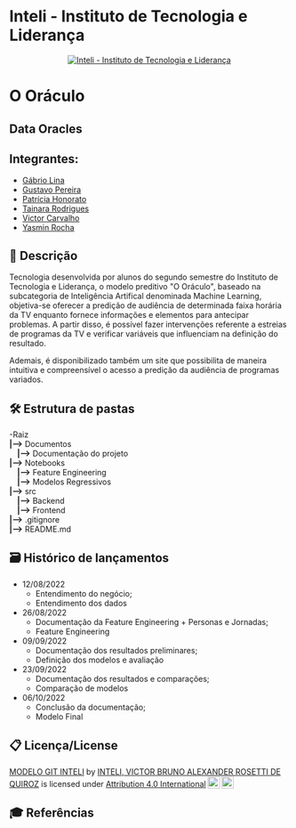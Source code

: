 # Inteli - Instituto de Tecnologia e Liderança 
<p align="center">
<a href= "https://www.inteli.edu.br/"><img src="https://www.inteli.edu.br/wp-content/uploads/2021/08/20172028/marca_1-2.png" alt="Inteli - Instituto de Tecnologia e Liderança" border="0"></a>
</p>

# O Oráculo

## Data Oracles

## Integrantes:
- <a href="https://www.linkedin.com/in/gabrio-lina-17ba60205/">Gábrio Lina</a>
- <a href="https://www.linkedin.com/in/gustavo-pereira1/">Gustavo Pereira</a>
- <a href="https://www.linkedin.com/in/patriciahonorato/">Patrícia Honorato</a>
- <a href="https://www.linkedin.com/in/tainara-rodrigues-763a42233/">Tainara Rodrigues</a>
- <a href="https://www.linkedin.com/in/victor-severiano-de-carvalho-b57a05237/">Victor Carvalho</a>
- <a href="https://www.linkedin.com/in/yasminvit%C3%B3riarocha/">Yasmin Rocha</a>

## 📜 Descrição
Tecnologia desenvolvida por alunos do segundo semestre do Instituto de Tecnologia e Liderança, o modelo preditivo "O Oráculo", baseado na subcategoria de Inteligência Artifical denominada Machine Learning, objetiva-se oferecer a predição de audiência de determinada faixa horária da TV enquanto fornece informações e elementos para antecipar problemas. A partir disso, é possível fazer intervenções referente a estreias de programas da TV e verificar variáveis que influenciam na definição do resultado.

Ademais, é disponibilizado também um site que possibilita de maneira intuitiva e compreensível o acesso a predição da audiência de programas variados.

## 🛠 Estrutura de pastas
-Raiz<br>
**|-->** Documentos<br>
&emsp;**|-->** Documentação do projeto<br>
**|-->** Notebooks<br>
&emsp;**|-->** Feature Engineering<br>
&emsp;**|-->** Modelos Regressivos<br>
**|-->** src<br>
&emsp;**|-->** Backend<br>
&emsp;**|-->** Frontend<br>
**|-->** .gitignore<br>
**|-->** README.md<br>

## 🗃 Histórico de lançamentos
* 12/08/2022
    * Entendimento do negócio;<br>
    * Entendimento dos dados<br>
* 26/08/2022
    * Documentação da Feature Engineering + Personas e Jornadas;<br>
    * Feature Engineering<br>
* 09/09/2022
    * Documentação dos resultados preliminares;<br>
    * Definição dos modelos e avaliação<br>
* 23/09/2022<br>
    * Documentação dos resultados e comparações;<br>
    * Comparação de modelos<br>
*  06/10/2022<br>
    * Conclusão da documentação;<br>
    * Modelo Final

## 📋 Licença/License
<p xmlns:cc="http://creativecommons.org/ns#" xmlns:dct="http://purl.org/dc/terms/"><a property="dct:title" rel="cc:attributionURL" href="https://github.com/Spidus/Teste_Final_1">MODELO GIT INTELI</a> by <a rel="cc:attributionURL dct:creator" property="cc:attributionName" href="https://www.yggbrasil.com.br/vr">INTELI, VICTOR BRUNO ALEXANDER ROSETTI DE QUIROZ</a> is licensed under <a href="http://creativecommons.org/licenses/by/4.0/?ref=chooser-v1" target="_blank" rel="license noopener noreferrer" style="display:inline-block;">Attribution 4.0 International<img style="height:22px!important;margin-left:3px;vertical-align:text-bottom;" src="https://mirrors.creativecommons.org/presskit/icons/cc.svg?ref=chooser-v1"><img style="height:22px!important;margin-left:3px;vertical-align:text-bottom;" src="https://mirrors.creativecommons.org/presskit/icons/by.svg?ref=chooser-v1"></a></p>

## 🎓 Referências
